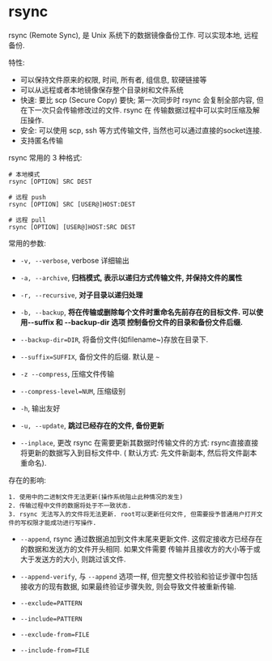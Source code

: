 # rsync

rsync (Remote Sync), 是 Unix 系统下的数据镜像备份工作. 可以实现本地, 远程备份. 

特性:

- 可以保持文件原来的权限, 时间, 所有者, 组信息, 软硬链接等
- 可以从远程或者本地镜像保存整个目录树和文件系统
- 快速: 要比 scp (Secure Copy) 要快; 第一次同步时 rsync 会复制全部内容, 但在下一次只会传输修改过的文件. rsync 在
传输数据过程中可以实时压缩及解压操作.
- 安全: 可以使用 scp, ssh 等方式传输文件, 当然也可以通过直接的socket连接.
- 支持匿名传输


rsync 常用的 3 种格式:

```
# 本地模式
rsync [OPTION] SRC DEST

# 远程 push
rsync [OPTION] SRC [USER@]HOST:DEST

# 远程 pull
rsync [OPTION] [USER@]HOST:SRC DEST
```

常用的参数:

- `-v, --verbose`, verbose 详细输出
- `-a, --archive`, **归档模式, 表示以递归方式传输文件, 并保持文件的属性**
- `-r, --recursive`, **对子目录以递归处理**

- `-b, --backup`, **将在传输或删除每个文件时重命名先前存在的目标文件. 可以使用--suffix 和 --backup-dir 选项
控制备份文件的目录和备份文件后缀.**
- `--backup-dir=DIR`, 将备份文件(如filename~)存放在目录下.
- `--suffix=SUFFIX`, 备份文件的后缀. 默认是 `~`

- `-z --compress`, 压缩文件传输
- `--compress-level=NUM`, 压缩级别

- `-h`, 输出友好

- `-u, --update`, **跳过已经存在的文件, 备份更新**
- `--inplace`, 更改 rsync 在需要更新其数据时传输文件的方式: rsync直接直接将更新的数据写入到目标文件中. ( 默认方式:
先文件新副本, 然后将文件副本重命名). 

存在的影响:
```
1. 使用中的二进制文件无法更新(操作系统阻止此种情况的发生)
2. 传输过程中文件的数据将处于不一致状态.
3. rsync 无法写入的文件将无法更新. root可以更新任何文件, 但需要授予普通用户打开文件的写权限才能成功进行写操作.
```

- `--append`, rsync 通过数据追加到文件末尾来更新文件. 这假定接收方已经存在的数据和发送方的文件开头相同. 如果文件需要
传输并且接收方的大小等于或大于发送方的大小, 则跳过该文件. 

- `--append-verify`, 与 `--append` 选项一样, 但完整文件校验和验证步骤中包括接收方的现有数据, 如果最终验证步骤失败,
则会导致文件被重新传输.


- `--exclude=PATTERN`
- `--include=PATTERN`

- `--exclude-from=FILE`
- `--include-from=FILE`



